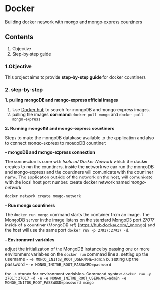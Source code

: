 # Docker
 Building docker network with mongo and mongo-express countiners
  
## Contents
1. Objective
2. Step-by-step guide

### 1.Objective

This project aims to provide **step-by-step guide** for docker countiners.

### 2. step-by-step

**1. pulling mongoDB and mongo-express official images** 

1. Use [Docker hub](https://hub.docker.com/search?q=mongo) to search for mongoDB and mongo-express images.
2. pulling the images **command**: 
```docker pull mongo```
and
```docker pull mongo-express```

**2. Running mongoDB and mongo-express countiners** 

Steps to make the mongoDB database available to the application and also to connect mongo-express to mongoDB countiner:  

**- mongoDB and mongo-express connection**

The connection is done with *Isolated Docker Network* which the docker creates to run the countiners. inside the network we can run the mongoDB and mongo-express and the countiners will comunicate with the countiner name. The application outside of the network on the host, will comunicate with the local host port number. 
create docker network named *mongo-network*
```
docker network create mongo-network
```

**- Run mongo countiners**

The ```docker run mongo``` command starts the container from an image. The MongoDB server in the image listens on the standard MongoDB port *27017* inside of a countiner (MongoDB ref) [https://hub.docker.com/_/mongo] and the host will use the same port ```docker run -p 27017:27017 -d```.

**- Environment variables**

adjust the initialization of the MongoDB instance by passing one or more environment variables on the ```docker run``` command line
a. setting up the username - ```-e MONGO_INITDB_ROOT_USERNAME=admin```
b. setting up the password - ```-e MONGO_INITDB_ROOT_PASSWORD=password```

the ```-e``` stands for environment variables.
Command syntax:
```docker run -p 27017:27017 -d -e -e MONGO_INITDB_ROOT_USERNAME=admin -e MONGO_INITDB_ROOT_PASSWORD=password mongo```



